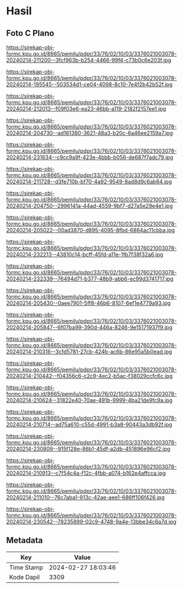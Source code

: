 # Hasil

## Foto C Plano

https://sirekap-obj-formc.kpu.go.id/8665/pemilu/pdpr/33/76/02/10/03/3376021003078-20240214-211200--3fcf963b-b254-4466-99f4-c73b0c6e203f.jpg

https://sirekap-obj-formc.kpu.go.id/8665/pemilu/pdpr/33/76/02/10/03/3376021003078-20240214-195545--503534d1-ce04-4098-8c10-7e4f2b42b52f.jpg

https://sirekap-obj-formc.kpu.go.id/8665/pemilu/pdpr/33/76/02/10/03/3376021003078-20240214-212013--f09f03e6-ea23-46bb-a119-2182f2157ee1.jpg

https://sirekap-obj-formc.kpu.go.id/8665/pemilu/pdpr/33/76/02/10/03/3376021003078-20240214-204730--ad161380-3621-48a3-b20c-6a46ee2159a7.jpg

https://sirekap-obj-formc.kpu.go.id/8665/pemilu/pdpr/33/76/02/10/03/3376021003078-20240214-231634--c9cc9a9f-423e-4bbb-b056-de687f7adc79.jpg

https://sirekap-obj-formc.kpu.go.id/8665/pemilu/pdpr/33/76/02/10/03/3376021003078-20240214-211728--d3fe710b-bf70-4a92-9549-8ad8d9c6ab64.jpg

https://sirekap-obj-formc.kpu.go.id/8665/pemilu/pdpr/33/76/02/10/03/3376021003078-20240214-204750--2996141a-44ad-4559-9bf7-d27a5e29e4e1.jpg

https://sirekap-obj-formc.kpu.go.id/8665/pemilu/pdpr/33/76/02/10/03/3376021003078-20240214-205022--00ad3870-d895-4095-8fbd-6864ac11cbba.jpg

https://sirekap-obj-formc.kpu.go.id/8665/pemilu/pdpr/33/76/02/10/03/3376021003078-20240214-232213--43810c14-bcff-45fd-a11e-1fb7f38f32a6.jpg

https://sirekap-obj-formc.kpu.go.id/8665/pemilu/pdpr/33/76/02/10/03/3376021003078-20240214-232339--76494d71-b377-48b9-abb6-ec99d3741717.jpg

https://sirekap-obj-formc.kpu.go.id/8665/pemilu/pdpr/33/76/02/10/03/3376021003078-20240214-205430--0aee7901-5ff8-46b6-8107-6ef1e4779a93.jpg

https://sirekap-obj-formc.kpu.go.id/8665/pemilu/pdpr/33/76/02/10/03/3376021003078-20240214-205847--6f07ba99-390d-446a-8246-9e15171937f9.jpg

https://sirekap-obj-formc.kpu.go.id/8665/pemilu/pdpr/33/76/02/10/03/3376021003078-20240214-210316--3cfd5781-27cb-424b-ac6b-86e95a5b0ead.jpg

https://sirekap-obj-formc.kpu.go.id/8665/pemilu/pdpr/33/76/02/10/03/3376021003078-20240214-210442--f04356c6-c2c9-4ec2-b5ac-f38029ccfc6c.jpg

https://sirekap-obj-formc.kpu.go.id/8665/pemilu/pdpr/33/76/02/10/03/3376021003078-20240214-210624--31822e40-70ae-491b-9999-4ba21de9fc9a.jpg

https://sirekap-obj-formc.kpu.go.id/8665/pemilu/pdpr/33/76/02/10/03/3376021003078-20240214-210714--ad75a610-c55d-4991-b3a8-90443a3db92f.jpg

https://sirekap-obj-formc.kpu.go.id/8665/pemilu/pdpr/33/76/02/10/03/3376021003078-20240214-230809--915f128e-86b1-45df-a2db-451896e96cf2.jpg

https://sirekap-obj-formc.kpu.go.id/8665/pemilu/pdpr/33/76/02/10/03/3376021003078-20240214-210913--c7f54c4a-f12c-4fbb-a074-b162e4affcca.jpg

https://sirekap-obj-formc.kpu.go.id/8665/pemilu/pdpr/33/76/02/10/03/3376021003078-20240214-211010--76c7aba1-913c-42ae-aee1-686ff106f426.jpg

https://sirekap-obj-formc.kpu.go.id/8665/pemilu/pdpr/33/76/02/10/03/3376021003078-20240214-230542--78235899-02c9-4748-9a4e-13bbe34c6a7d.jpg


## Metadata

| Key        | Value               |
| ---------- | ------------------- |
| Time Stamp | 2024-02-27 18:03:46 |
| Kode Dapil | 3309                |



